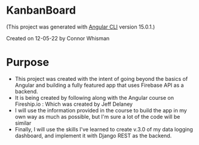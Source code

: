 # KanbanBoard

(This project was generated with [Angular CLI](https://github.com/angular/angular-cli) version 15.0.1.)

Created on 12-05-22 by Connor Whisman

# Purpose

- This project was created with the intent of going beyond the basics of Angular and building a fully featured app that uses Firebase API as a backend.
- It is being created by following along with the Angular course on Fireship.io : Which was created by Jeff Delaney
- I will use the information provided in the course to build the app in my own way as much as possible, but I'm sure a lot of the code will be similar
- Finally, I will use the skills I've learned to create v.3.0 of my data logging dashboard, and implement it with Django REST as the backend.
